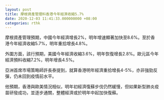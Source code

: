 ```yaml
---
layout: post
title: 摩根資產管理料香港今年經濟收縮5.7%
date: 2020-12-03 11:41:33.000000000 +08:00
categories: rthk
---
```


摩根資產管理預期，中國今年經濟增長2%，明年增速顯著加快至8.6%。至於香港今年經濟收縮5.7%，明年重拾增長4.8%。

外圍方面，該行預期，美國今年經濟收縮3.6%，明年恢復增長2.8%。歐元區今年經濟預料收縮7.2%，明年增長4.5%。

亞洲首席市場策略師許長泰提到，就算香港明年經濟重拾增長4-5%，亦非強勁反彈，仍未回到疫情前水平。

他預期，香港與歐美情況相似，明年初經濟復蘇步伐仍然緩慢，但如果新型肺炎疫苗研發成功，並逐步通關，整體經濟或於明年中起加快復蘇。
